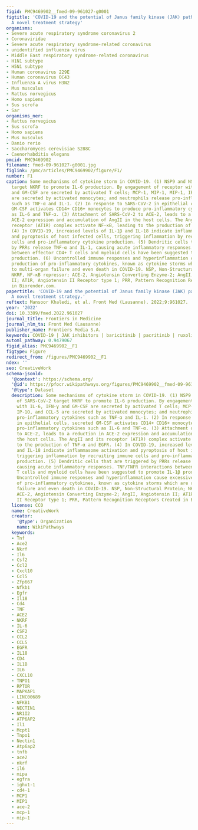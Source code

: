 ```yaml
---
figid: PMC9469902__fmed-09-961027-g0001
figtitle: 'COVID-19 and the potential of Janus family kinase (JAK) pathway inhibition:
  A novel treatment strategy'
organisms:
- Severe acute respiratory syndrome coronavirus 2
- Coronaviridae
- Severe acute respiratory syndrome-related coronavirus
- unidentified influenza virus
- Middle East respiratory syndrome-related coronavirus
- H1N1 subtype
- H5N1 subtype
- Human coronavirus 229E
- Human coronavirus OC43
- Influenza A virus H3N2
- Mus musculus
- Rattus norvegicus
- Homo sapiens
- Sus scrofa
- Sar
organisms_ner:
- Rattus norvegicus
- Sus scrofa
- Homo sapiens
- Mus musculus
- Danio rerio
- Saccharomyces cerevisiae S288C
- Caenorhabditis elegans
pmcid: PMC9469902
filename: fmed-09-961027-g0001.jpg
figlink: /pmc/articles/PMC9469902/figure/F1/
number: F1
caption: Some mechanisms of cytokine storm in COVID-19. (1) NSP9 and NSP 10 of SARS-CoV-2
  target NKRF to promote IL-6 production. By engagement of receptor with IL-6, IFN-γ
  and GM-CSF are secreted by activated T cells; MCP-1, MIP-1, MIP-1, IP-1O, and CCL-5
  are secreted by activated monocytes; and neutrophils release pro-inflammatory cytokines
  such as TNF-α and IL-1. (2) In response to SARS-CoV-2 in epithelial cells, secreted
  GM-CSF activates CD14+ CD16+ monocytes to produce pro-inflammatory cytokines such
  as IL-6 and TNF-α. (3) Attachment of SARS-CoV-2 to ACE-2, leads to a reduction in
  ACE-2 expression and accumulation of AngII in the host cells. The AngII and its
  receptor (AT1R) complex activate NF-κB, leading to the production of TNF-α and EGFR.
  (4) In COVID-19, increased levels of IL-1β and IL-18 indicate inflammasome activation
  and pyroptosis of host infected cells, triggering inflammation by recruiting immune
  cells and pro-inflammatory cytokine production. (5) Dendritic cells that are triggered
  by PRRs release TNF-α and IL-1, causing acute inflammatory responses. TNF/TNFR interactions
  between effector CD4+ T cells and myeloid cells have been suggested to promote IL-1β
  production. (6) Uncontrolled immune responses and hyperinflammation cause excessive
  production of pro-inflammatory cytokines, known as cytokine storms which are related
  to multi-organ failure and even death in COVID-19. NSP, Non-Structural Protein;
  NKRF, NF-κB repressor; ACE-2, Angiotensin Converting Enzyme-2; AngII, Angiotensin
  II; AT1R, Angiotensin II Receptor type 1; PRR, Pattern Recognition Receptors Created
  in Biorender.com.
papertitle: 'COVID-19 and the potential of Janus family kinase (JAK) pathway inhibition:
  A novel treatment strategy.'
reftext: Mansoor Khaledi, et al. Front Med (Lausanne). 2022;9:961027.
year: '2022'
doi: 10.3389/fmed.2022.961027
journal_title: Frontiers in Medicine
journal_nlm_ta: Front Med (Lausanne)
publisher_name: Frontiers Media S.A.
keywords: COVID-19 | JAK inhibitors | baricitinib | pacritinib | ruxolitinib | tofacitinib
automl_pathway: 0.9479067
figid_alias: PMC9469902__F1
figtype: Figure
redirect_from: /figures/PMC9469902__F1
ndex: ''
seo: CreativeWork
schema-jsonld:
  '@context': https://schema.org/
  '@id': https://pfocr.wikipathways.org/figures/PMC9469902__fmed-09-961027-g0001.html
  '@type': Dataset
  description: Some mechanisms of cytokine storm in COVID-19. (1) NSP9 and NSP 10
    of SARS-CoV-2 target NKRF to promote IL-6 production. By engagement of receptor
    with IL-6, IFN-γ and GM-CSF are secreted by activated T cells; MCP-1, MIP-1, MIP-1,
    IP-1O, and CCL-5 are secreted by activated monocytes; and neutrophils release
    pro-inflammatory cytokines such as TNF-α and IL-1. (2) In response to SARS-CoV-2
    in epithelial cells, secreted GM-CSF activates CD14+ CD16+ monocytes to produce
    pro-inflammatory cytokines such as IL-6 and TNF-α. (3) Attachment of SARS-CoV-2
    to ACE-2, leads to a reduction in ACE-2 expression and accumulation of AngII in
    the host cells. The AngII and its receptor (AT1R) complex activate NF-κB, leading
    to the production of TNF-α and EGFR. (4) In COVID-19, increased levels of IL-1β
    and IL-18 indicate inflammasome activation and pyroptosis of host infected cells,
    triggering inflammation by recruiting immune cells and pro-inflammatory cytokine
    production. (5) Dendritic cells that are triggered by PRRs release TNF-α and IL-1,
    causing acute inflammatory responses. TNF/TNFR interactions between effector CD4+
    T cells and myeloid cells have been suggested to promote IL-1β production. (6)
    Uncontrolled immune responses and hyperinflammation cause excessive production
    of pro-inflammatory cytokines, known as cytokine storms which are related to multi-organ
    failure and even death in COVID-19. NSP, Non-Structural Protein; NKRF, NF-κB repressor;
    ACE-2, Angiotensin Converting Enzyme-2; AngII, Angiotensin II; AT1R, Angiotensin
    II Receptor type 1; PRR, Pattern Recognition Receptors Created in Biorender.com.
  license: CC0
  name: CreativeWork
  creator:
    '@type': Organization
    name: WikiPathways
  keywords:
  - Tnf
  - Ace2
  - Nkrf
  - Il6
  - Csf2
  - Ccl2
  - Cxcl10
  - Ccl5
  - Zfp667
  - Nfkb1
  - Egfr
  - Il18
  - Cd4
  - TNF
  - ACE2
  - NKRF
  - IL-6
  - CSF2
  - CCL2
  - CCL5
  - EGFR
  - IL18
  - CD4
  - IL1B
  - IL6
  - CXCL10
  - TNPO1
  - RPTOR
  - MAPKAP1
  - LINC00689
  - NFKB1
  - NECTIN1
  - NR1I2
  - ATP6AP2
  - Il1
  - Mcpt1
  - Tnpo1
  - Nectin1
  - Atp6ap2
  - tnfb
  - ace2
  - nkrf
  - il6
  - mipa
  - egfra
  - ighv1-1
  - cd4-1
  - MCP1
  - MIP1
  - ace-2
  - mcp-1
  - mip-1
---
```

